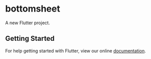 # bottomsheet

A new Flutter project.

## Getting Started

For help getting started with Flutter, view our online
[documentation](https://flutter.io/).
